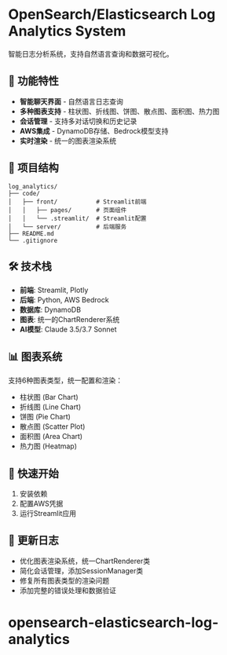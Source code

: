 # OpenSearch/Elasticsearch Log Analytics System

智能日志分析系统，支持自然语言查询和数据可视化。

## 🚀 功能特性

- **智能聊天界面** - 自然语言日志查询
- **多种图表支持** - 柱状图、折线图、饼图、散点图、面积图、热力图
- **会话管理** - 支持多对话切换和历史记录
- **AWS集成** - DynamoDB存储、Bedrock模型支持
- **实时渲染** - 统一的图表渲染系统

## 📁 项目结构

```
log_analytics/
├── code/
│   ├── front/           # Streamlit前端
│   │   ├── pages/       # 页面组件
│   │   └── .streamlit/  # Streamlit配置
│   └── server/          # 后端服务
├── README.md
└── .gitignore
```

## 🛠️ 技术栈

- **前端**: Streamlit, Plotly
- **后端**: Python, AWS Bedrock
- **数据库**: DynamoDB
- **图表**: 统一的ChartRenderer系统
- **AI模型**: Claude 3.5/3.7 Sonnet

## 📊 图表系统

支持6种图表类型，统一配置和渲染：
- 柱状图 (Bar Chart)
- 折线图 (Line Chart) 
- 饼图 (Pie Chart)
- 散点图 (Scatter Plot)
- 面积图 (Area Chart)
- 热力图 (Heatmap)

## 🚀 快速开始

1. 安装依赖
2. 配置AWS凭据
3. 运行Streamlit应用

## 📝 更新日志

- 优化图表渲染系统，统一ChartRenderer类
- 简化会话管理，添加SessionManager类
- 修复所有图表类型的渲染问题
- 添加完整的错误处理和数据验证
# opensearch-elasticsearch-log-analytics
